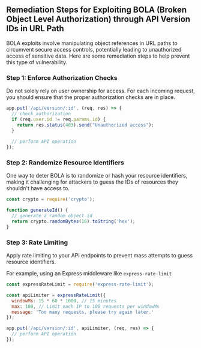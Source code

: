 

## Remediation Steps for Exploiting BOLA (Broken Object Level Authorization) through API Version IDs in URL Path

BOLA exploits involve manipulating object references in URL paths to circumvent secure access controls, potentially leading to unauthorized access of sensitive data. Here are some remediation steps to help prevent this type of vulnerability.

### Step 1: Enforce Authorization Checks

Do not solely rely on user ownership for access. For each incoming request, you should ensure that the proper authorization checks are in place.

```javascript
app.put('/api/version/:id', (req, res) => {
  // check authorization
  if (req.user.id != req.params.id) {
    return res.status(403).send("Unauthorized access");
  }
  
  // perform API operation
});
```

### Step 2: Randomize Resource Identifiers

One way to deter BOLA is to randomize or hash your resource identifiers, making it challenging for attackers to guess the IDs of resources they shouldn't have access to.

```javascript
const crypto = require('crypto');

function generateId() {
  // generate a random object id 
  return crypto.randomBytes(16).toString('hex');
}
```

### Step 3: Rate Limiting

Apply rate limiting to your API endpoints to prevent mass attempts to guess resource identifiers.

For example, using an Express middleware like `express-rate-limit`

```javascript
const expressRateLimit = require('express-rate-limit');

const apiLimiter = expressRateLimit({
  windowMs: 15 * 60 * 1000, // 15 minutes
  max: 100, // Limit each IP to 100 requests per windowMs
  message: 'Too many requests, please try again later.'
});

app.put('/api/version/:id', apiLimiter, (req, res) => {
  // perform API operation
});

```